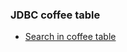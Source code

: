 ### JDBC coffee table

- [Search in coffee table](https://github.com/Nishmitha-shetty17/Java_Programs_with_output/blob/main/9_JDBC_Program/9b_QueryCoffeeD/coffeesearch.jpeg)

